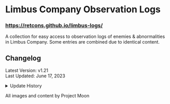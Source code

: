 # Limbus Company Observation Logs
### https://retcons.github.io/limbus-logs/
A collection for easy access to observation logs of enemies & abnormalities in Limbus Company. Some entries are combined due to identical content.

## Changelog

Latest Version: v1.21<br>
Last Updated: June 17, 2023

<details>
<summary>Update History</summary>


- v.1.21
  - Moved data to a database (thank you april!!!!!!!)
  - Color-coded comments for new logs
- v.1.2
  - Added Log Writer Filter
  - Added Placeholder text
- v.1.1
  - Logs now display who wrote the observation log
    - Additional comments from other sinners are color-coded.
    - Referenced [namu.wiki](https://namu.wiki/w/Limbus%20Company) when discerning who's writing.
  - Added Spiced-Up Papa Bongy (I FORGOT. I'M SORRY PAPA BONGY.)
- v.1.0
  - Page created (Heart Emoji.)

</details>

All images and content by Project Moon
